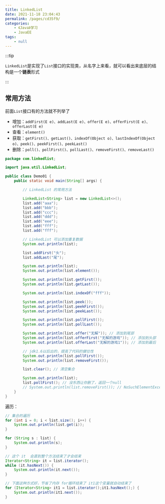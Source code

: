 ```yaml
---
title: LinkedList
date: 2021-11-18 23:04:43
permalink: /pages/cd35f9/
categories:
    - 《Java》学习
    - JavaEE
tags:
    - null
---
```


:::tip

`LinkedList`是实现了`List`接口的实现类，从名字上来看，就可以看出来底层的结构是一个**链表**形式

:::

<!-- more -->

## 常用方法

前面`List`接口有的方法就不列举了

-   增加：`addFirst(E e)、addLast(E e)、offer(E e)、offerFirst(E e)、offerLast(E e)`
-   查看：`element()`
-   获取：`getFirst()、getLast()、indexOf(Object o)、lastIndexOf(Object o)、peek()、peekFirst()、peekLast()`
-   删除：`poll()、pollFirst()、pollLast()、removeFirst()、removeLast()`

```java
package com.linkedlist;

import java.util.LinkedList;

public class Demo01 {
    public static void main(String[] args) {

        // LinkedList 的常用方法

        LinkedList<String> list = new LinkedList<>();
        list.add("aaa");
        list.add("bbb");
        list.add("ccc");
        list.add("ddd");
        list.add("eee");
        list.add("fff");
        list.add("fff");

        // LinkedList 可以添加重复数据
        System.out.println(list);

        list.addFirst("头");
        list.addLast("尾");

        System.out.println(list);
        System.out.println(list.element());

        System.out.println(list.getFirst());
        System.out.println(list.getLast());

        System.out.println(list.indexOf("fff"));

        System.out.println(list.peek());
        System.out.println(list.peekFirst());
        System.out.println(list.peekLast());

        System.out.println(list.pollFirst());
        System.out.println(list.pollLast());

        System.out.println(list.offer("无解")); // 添加到尾部
        System.out.println(list.offerFirst("无解的游戏")); // 添加到头部
        System.out.println(list.offerLast("无解的游戏1")); // 添加到最后

        // jdk1.6以后出的，提高了代码的健壮性
        System.out.println(list.pollFirst());
        System.out.println(list.removeFirst());

        list.clear(); // 清空集合

        System.out.println(list);
        list.pollFirst(); // 没东西让你删了，返回一个null
        // System.out.println(list.removeFirst()); // NoSuchElementException
    }
}

```

遍历：

```java
// 集合的遍历
for (int i = 0; i < list.size(); i++) {
    System.out.println(list.get(i));
}

for (String s : list) {
    System.out.println(s);
}

// 这个 it  会直到整个方法结束了才会结束
Iterator<String> it = list.iterator();
while (it.hasNext()) {
    System.out.println(it.next());
}

// 下面这种方式好，节省了内存 for循环结束了 it1这个变量就自动结束了
for (Iterator<String> it1 = list.iterator();it1.hasNext();) {
    System.out.println(it1.next());
}
```
